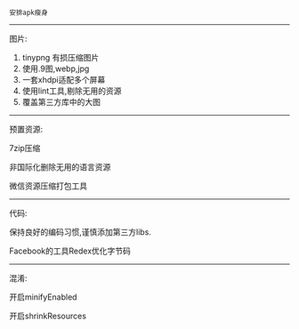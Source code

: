 `安排apk瘦身`

---

图片:
1. tinypng 有损压缩图片
2. 使用.9图,webp,jpg
3. 一套xhdpi适配多个屏幕
4. 使用lint工具,剔除无用的资源
5. 覆盖第三方库中的大图

---

预置资源:

7zip压缩

非国际化删除无用的语言资源

微信资源压缩打包工具

---

代码:

保持良好的编码习惯,谨慎添加第三方libs.

Facebook的工具Redex优化字节码

---

混淆:

开启minifyEnabled

开启shrinkResources


